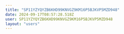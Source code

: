 ```yaml
---
title: "SP11YZYQYZB6KHD99KNVGZ9KM16P5BJKVP5MZD948"
date: 2024-09-17T08:57:28.518Z
user: SP11YZYQYZB6KHD99KNVGZ9KM16P5BJKVP5MZD948
layout: "users"
---
```

    